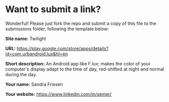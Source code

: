 # Want to submit a link?

Wonderful! Please just fork the repo and submit a copy of this file to the submissions folder, following the template below:

**Site name:** Twilight

**URL:** https://play.google.com/store/apps/details?id=com.urbandroid.lux&hl=en

**Short description:** An Android app like F.lux; makes the color of your computer's display adapt to the time of day, red-shifted at night and normal during the day.

**Your name:**  Sandra Friesen

**Your website:**  https://www.linkedin.com/in/semer/
